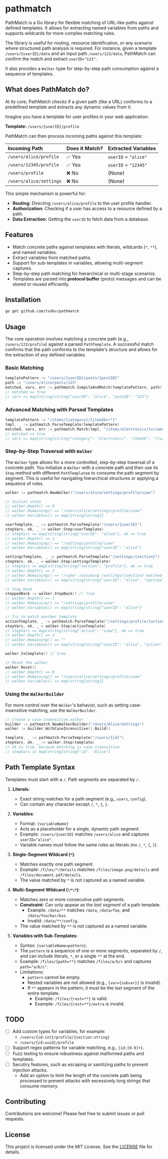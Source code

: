# pathmatch

PathMatch is a Go library for flexible matching of URL-like paths against defined templates. It allows for extracting named variables from paths and supports wildcards for more complex matching rules.

The library is useful for routing, resource identification, or any scenario where structured path analysis is required. For instance, given a template `/users/{userID}/data` and an input path `/users/123/data`, PathMatch can confirm the match and extract `userID="123"`.

It also provides a `Walker` type for step-by-step path consumption against a sequence of templates.

## What does PathMatch do?

At its core, PathMatch checks if a given path (like a URL) conforms to a predefined template and extracts any dynamic values from it.

Imagine you have a template for user profiles in your web application:

**Template:** `/users/{userID}/profile`

PathMatch can then process incoming paths against this template:

| Incoming Path           | Does it Match? | Extracted Variables  |
| :---------------------- | :------------- | :------------------- |
| `/users/alice/profile`  | ✅ Yes         | `userID` = `"alice"` |
| `/users/12345/profile`  | ✅ Yes         | `userID` = `"12345"` |
| `/users/profile`        | ❌ No          | (None)               |
| `/users/alice/settings` | ❌ No          | (None)               |

This simple mechanism is powerful for:

- **Routing:** Directing `/users/alice/profile` to the user profile handler.
- **Authorization:** Checking if a user has access to a resource defined by a path.
- **Data Extraction:** Getting the `userID` to fetch data from a database.

## Features

- Match concrete paths against templates with literals, wildcards (`*`, `**`), and named variables.
- Extract variables from matched paths.
- Support for sub-templates in variables, allowing multi-segment captures.
- Step-by-step path matching for hierarchical or multi-stage scenarios.
- Templates are parsed into **protocol buffer** (proto) messages and can be stored or reused efficiently.

## Installation

```bash
go get github.com/tsdkv/pathmatch
```

## Usage

The core operation involves matching a concrete path (e.g., `/users/123/profile`) against a parsed `PathTemplate`. A successful match confirms that the path conforms to the template's structure and allows for the extraction of any defined variables.

### Basic Matching

```go
templatePattern := "/users/{userID}/posts/{postID}"
path := "/users/alice/posts/123"
matched, vars, err := pathmatch.CompileAndMatch(templatePattern, path)
// matched == true
// vars == map[string]string{"userID": "alice", "postID": "123"}
```

### Advanced Matching with Parsed Templates

```go
templatePattern := "/items/{category}/{itemID=**}"
tmpl, _ := pathmatch.ParseTemplate(templatePattern)
matched, vars, err := pathmatch.Match(tmpl, "/items/electronics/tv/samsung/qled80")
// matched == true
// vars == map[string]string{"category": "electronics", "itemID": "/tv/samsung/qled80"}
```

### Step-by-Step Traversal with `Walker`

The `Walker` type allows for a more controlled, step-by-step traversal of a concrete path. You initialize a `Walker` with a concrete path and then use its `Step` method with different `PathTemplate`s to consume the path segment by segment. This is useful for navigating hierarchical structures or applying a sequence of rules.

```go
walker := pathmatch.NewWalker("/users/alice/settings/profile/view")

// Initial state
// walker.Depth() == 0
// walker.Remaining() == "/users/alice/settings/profile/view"
// walker.Variables() == map[string]string{}

userTemplate, _ := pathmatch.ParseTemplate("/users/{userID}")
stepVars, ok, _ := walker.Step(userTemplate)
// stepVars == map[string]string{"userID": "alice"}, ok == true
// walker.Depth() == 1
// walker.Remaining() == "/settings/profile/view"
// walker.Variables() == map[string]string{"userID": "alice"}

settingsTemplate, _ := pathmatch.ParseTemplate("/settings/{section}")
stepVars, ok, _ = walker.Step(settingsTemplate)
// stepVars == map[string]string{"section": "profile"}, ok == true
// walker.Depth() == 2
// walker.Remaining() == "/view" (assuming /settings/{section} matched /settings/profile)
// walker.Variables() == map[string]string{"userID": "alice", "section": "profile"}

// Step back
steppedBack := walker.StepBack() // true
// walker.Depth() == 1
// walker.Remaining() == "/settings/profile/view"
// walker.Variables() == map[string]string{"userID": "alice"}

// Try to match another template
actionTemplate, _ := pathmatch.ParseTemplate("/settings/profile/{action}")
stepVars, ok, _ = walker.Step(actionTemplate)
// stepVars == map[string]string{"action": "view"}, ok == true
// walker.Depth() == 2
// walker.Remaining() == ""
// walker.Variables() == map[string]string{"userID": "alice", "action": "view"}

walker.IsComplete() // true

// Reset the walker
walker.Reset()
// walker.Depth() == 0
// walker.Remaining() == "/users/alice/settings/profile/view"
// walker.Variables() == map[string]string{}
```

### Using the `WalkerBuilder`

For more control over the `Walker`'s behavior, such as setting case-insensitive matching, use the `WalkerBuilder`.

```go
// Create a case-insensitive walker
builder := pathmatch.NewWalkerBuilder("/Users/Alice/Settings")
walker := builder.WithCaseIncensitive().Build()

template, _ := pathmatch.ParseTemplate("/users/{id}")
stepVars, ok, _ := walker.Step(template)
// ok is true, because matching is case-insensitive
// stepVars is map[string]string{"id": "Alice"}
```

## Path Template Syntax

Templates must start with a `/`. Path segments are separated by `/`.

1.  **Literals**:

    - Exact string matches for a path segment (e.g., `users`, `config`).
    - Can contain any character except `/`, `*`, `{`, `}`.

2.  **Variables**:

    - Format: `{variableName}`
    - Acts as a placeholder for a single, dynamic path segment.
    - Example: `/users/{userID}` matches `/users/alice` and captures `userID="alice"`.
    - Variable names must follow the same rules as literals (no `/`, `*`, `{`, `}`).

3.  **Single-Segment Wildcard (`*`)**:

    - Matches exactly one path segment.
    - Example: `/files/*/details` matches `/files/image.png/details` and `/files/document.pdf/details`.
    - The value matched by `*` is not captured as a named variable.

4.  **Multi-Segment Wildcard (`\*\*`)**:

    - Matches zero or more consecutive path segments.
    - **Constraint**: Can only appear as the _last segment_ of a path template.
      - Example: `/data/**` matches `/data`, `/data/foo`, and `/data/foo/bar/baz`.
      - Invalid: `/data/**/config`.
    - The value matched by `**` is not captured as a named variable.

5.  **Variables with Sub-Templates**:

    - Syntax: `{variableName=pattern}`.
    - The `pattern` is a sequence of one or more segments, separated by `/`, and can include literals, `*`, or a single `**` at the end.
    - Example: `/files/{path=**}` matches `/files/a/b/c` and captures `path="a/b/c"`.
    - Limitations:
      - `pattern` cannot be empty.
      - Nested variables are not allowed (e.g., `{var={subvar}}` is invalid).
      - If `**` appears in the pattern, it must be the last segment of the entire template.
        - Example: `/files/{rest=**}` is valid.
        - Example: `/files/{rest=**}/extra` is invalid.

## TODO

- [ ] Add custom types for variables, for example:
  - `/users/{id:int}/profile/{section:string}`
  - `/users/{id:uuid}/profile`
- [ ] Support regex patterns for variable matching, e.g., `{id:[0-9]+}`.
- [ ] Fuzz testing to ensure robustness against malformed paths and templates.
- [ ] Secutiry features, such as escaping or sanitizing paths to prevent injection attacks.
  - Add an option to limit the length of the concrete path being processed to prevent attacks with excessively long strings that consume memory.

## Contributing

Contributions are welcome! Please feel free to submit issues or pull requests.

## License

This project is licensed under the MIT License. See the [LICENSE](LICENSE) file for details.
